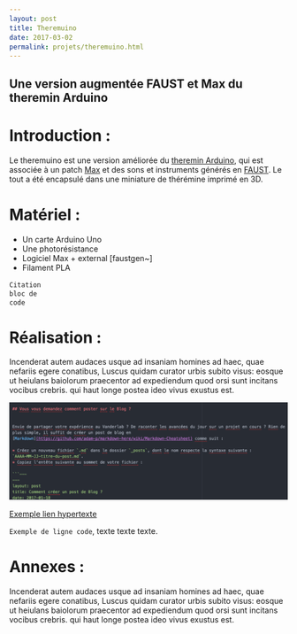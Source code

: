 ```yaml
---
layout: post
title: Theremuino
date: 2017-03-02
permalink: projets/theremuino.html
---
```


## Une version augmentée FAUST et Max du theremin Arduino

Introduction :
=====

Le theremuino est une version améliorée du [theremin Arduino](https://www.arduino.cc/), qui est associée à un patch [Max](https://cycling74.com) et
des sons et instruments générés en [FAUST](https://faust.grame.fr). Le tout a été encapsulé dans une miniature de thérémine imprimé en 3D.

Matériel :
=====

* Un carte Arduino Uno
* Une photorésistance
* Logiciel Max + external [faustgen~]
* Filament PLA

```---
Citation
bloc de
code
```

Réalisation :
=====

Incenderat autem audaces usque ad insaniam homines ad haec, quae nefariis egere conatibus, Luscus quidam curator urbis subito visus: eosque ut heiulans baiolorum praecentor ad expediendum quod orsi sunt incitans vocibus crebris. qui haut longe postea ideo vivus exustus est.


[image]: /images/ExempleMarkdown.png "Un exemple de Markdown"
![alt text][image]

[Exemple lien hypertexte](https://github.com/adam-p/markdown-here/wiki/Markdown-Cheatsheet)

`Exemple de ligne code`, texte texte texte.

Annexes :
=====

Incenderat autem audaces usque ad insaniam homines ad haec, quae nefariis egere conatibus, Luscus quidam curator urbis subito visus: eosque ut heiulans baiolorum praecentor ad expediendum quod orsi sunt incitans vocibus crebris. qui haut longe postea ideo vivus exustus est.
